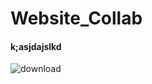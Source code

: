 # Website_Collab 
#### k;asjdajslkd
![download](https://github.com/user-attachments/assets/8b6330db-2787-4cdc-a00f-7f64841e95f4)
